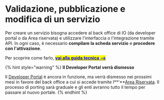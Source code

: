 # Validazione, pubblicazione e modifica di un servizio

Per creare un servizio bisogna accedere al back office di IO (da developer portal o da Area riservata) e utilizzare l'interfaccia o l'integrazione tramite API. In ogni caso, è necessario **compilare la scheda servizio** e **procedere con l'attivazione**.&#x20;

Per scoprire come farlo, [<mark style="color:blue;">**vai alla guida tecnica -->**</mark> ](https://docs.pagopa.it/io-guida-tecnica/?)

{% hint style="warning" %}
**Il Developer Portal verrà dismesso**

Il [Developer Portal](https://developer.io.italia.it/) è ancora in funzione, ma verrà dismesso nei prossimi mesi in favore del back office a cui si accede tramite l**'**[Area Riservata](https://www.pagopa.it/it/self-care/). Il processo di porting sarà graduale e gli enti avranno tutto il tempo per passare al nuovo portale.
{% endhint %}
